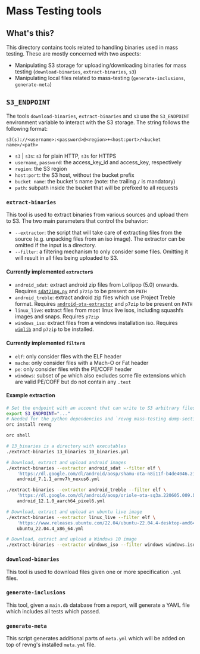 # Mass Testing tools

## What's this?

This directory contains tools related to handling binaries used in mass
testing. These are mostly concerned with two aspects:
* Manipulating S3 storage for uploading/downloading binaries for mass testing
  (`download-binaries`, `extract-binaries`, `s3`)
* Manipulating local files related to mass-testing (`generate-inclusions`,
  `generate-meta`)

## `S3_ENDPOINT`

The tools `download-binaries`, `extract-binaries` and `s3` use the
`S3_ENDPOINT` environment variable to interact with the S3 storage. The string
follows the following format:

```
s3(s)://<username>:<password>@<region>+<host:port>/<bucket name>/<path>
```

* `s3` | `s3s`: `s3` for plain HTTP, `s3s` for HTTPS
* `username`, `password`: the access_key_id and access_key, respectively
* `region`: the S3 region
* `host:port`: the S3 host, without the bucket prefix
* `bucket name`: the bucket's name (note: the trailing `/` is mandatory)
* `path`: subpath inside the bucket that will be prefixed to all requests

### `extract-binaries`

This tool is used to extract binaries from various sources and upload them to S3.
The two main parameters that control the behavior:
* `--extractor`: the script that will take care of extracting files from the
  source (e.g. unpacking files from an iso image). The extractor can be omitted
  if the input is a directory.
* `--filter`: a filtering mechanism to only consider some files. Omitting it
  will result in all files being uploaded to S3.

#### Currently implemented `extractor`s

* `android_sdat`: extract android zip files from Lollipop (5.0) onwards.
  Requires [`sdat2img.py`](https://github.com/xpirt/sdat2img) and `p7zip` to
  be present on `PATH`
* `android_treble`: extract android zip files which use Project Treble format.
  Requires [`android-ota-extractor`](https://github.com/tobyxdd/android-ota-payload-extractor)
  and `p7zip` to be present on `PATH`
* `linux_live`: extract files from most linux live isos, including squashfs images and snaps.
  Requires `p7zip`
* `windows_iso`: extract files from a windows installation iso. Requires
  [`wimlib`](https://wimlib.net/) and `p7zip` to be installed.

#### Currently implemented `filter`s

* `elf`: only consider files with the ELF header
* `macho`: only consider files with a Mach-O or Fat header
* `pe`: only consider files with the PE/COFF header
* `windows`: subset of `pe` which also excludes some file extensions which are
  valid PE/COFF but do not contain any `.text`

#### Example extraction

```bash
# Set the endpoint with an account that can write to S3 arbitrary files
export S3_ENDPOINT="..."
# Needed for the python dependencies and `revng mass-testing dump-sections`
orc install revng

orc shell

# 13_binaries is a directory with executables
./extract-binaries 13_binaries 10_binaries.yml

# Download, extract and upload android images
./extract-binaries --extractor android_sdat --filter elf \
    'https://dl.google.com/dl/android/aosp/shamu-ota-n8i11f-b4de4046.zip' \
    android_7.1.1_armv7h_nexus6.yml

./extract-binaries --extractor android_treble --filter elf \
    'https://dl.google.com/dl/android/aosp/oriole-ota-sq3a.220605.009.b1-e5bb789d.zip' \
    android_12.1.0_aarch64_pixel6.yml

# Download, extract and upload an ubuntu live image
./extract-binaries --extractor linux_live --filter elf \
    'https://www.releases.ubuntu.com/22.04/ubuntu-22.04.4-desktop-amd64.iso' \
    ubuntu_22.04.4_x86_64.yml

# Download, extract and upload a Windows 10 image
./extract-binaries --extractor windows_iso --filter windows windows.iso win10.yml
```

### `download-binaries`

This tool is used to download files given one or more specification `.yml` files.

### `generate-inclusions`

This tool, given a `main.db` database from a report, will generate a YAML file
which includes all tests which passed.

### `generate-meta`

This script generates additional parts of `meta.yml` which will be added on top
of revng's installed `meta.yml` file.
